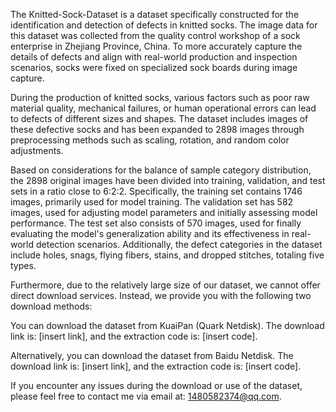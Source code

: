 The Knitted-Sock-Dataset is a dataset specifically constructed for the identification and detection of defects in knitted socks. The image data for this dataset was collected from the quality control workshop of a sock enterprise in Zhejiang Province, China. To more accurately capture the details of defects and align with real-world production and inspection scenarios, socks were fixed on specialized sock boards during image capture.

During the production of knitted socks, various factors such as poor raw material quality, mechanical failures, or human operational errors can lead to defects of different sizes and shapes. The dataset includes images of these defective socks and has been expanded to 2898 images through preprocessing methods such as scaling, rotation, and random color adjustments.

Based on considerations for the balance of sample category distribution, the 2898 original images have been divided into training, validation, and test sets in a ratio close to 6:2:2. Specifically, the training set contains 1746 images, primarily used for model training. The validation set has 582 images, used for adjusting model parameters and initially assessing model performance. The test set also consists of 570 images, used for finally evaluating the model's generalization ability and its effectiveness in real-world detection scenarios. Additionally, the defect categories in the dataset include holes, snags, flying fibers, stains, and dropped stitches, totaling five types.

Furthermore, due to the relatively large size of our dataset, we cannot offer direct download services. Instead, we provide you with the following two download methods:

You can download the dataset from KuaiPan (Quark Netdisk). The download link is: [insert link], and the extraction code is: [insert code].

Alternatively, you can download the dataset from Baidu Netdisk. The download link is: [insert link], and the extraction code is: [insert code].

If you encounter any issues during the download or use of the dataset, please feel free to contact me via email at: 1480582374@qq.com.
